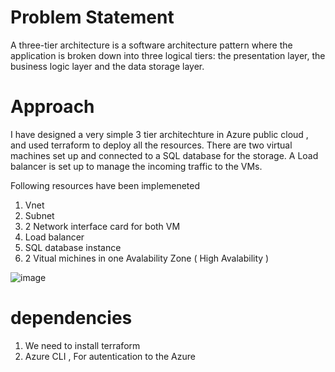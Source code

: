 # Problem Statement

A three-tier architecture is a software architecture pattern where the application is broken down into three logical tiers: the presentation layer, the business logic layer and the data storage layer.

# Approach

I have designed a very simple 3 tier architechture in Azure public cloud , and used terraform to deploy all the resources. There are two virtual machines set up and connected to a SQL database for the storage. A Load balancer is set up to manage the incoming traffic to the VMs. 

Following resources have been implemeneted

1. Vnet
2. Subnet
3. 2 Network interface card for both VM
4. Load balancer
5. SQL database instance
6. 2 Vitual michines in one Avalability Zone ( High Avalability )

![image](https://user-images.githubusercontent.com/31053231/179350782-337cb878-3042-437a-b4b4-db889fb9528d.png)

# dependencies

1. We need to install terraform 
2. Azure CLI , For autentication to the Azure  
